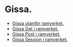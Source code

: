 Gissa.
===========================



* [Gissa utanför ramverket.](guess)
* [Gissa Get i ramverket.](gissa/get)
* [Gissa Post i ramverket.](gissa/post)
* [Gissa Session i ramverket.](gissa/session)
